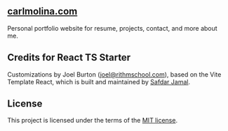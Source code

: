 ## [carlmolina.com](https://carlmolina.com/)

Personal portfolio website for resume, projects, contact, and more about me.

## Credits for React TS Starter

Customizations by Joel Burton (joel@rithmschool.com), based on the
Vite Template React, which is built and maintained by [Safdar Jamal](https://safdarjamal.github.io).

## License

This project is licensed under the terms of the [MIT license](https://github.com/SafdarJamal/vite-template-react/blob/main/LICENSE).
